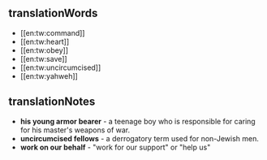 ## translationWords

* [[en:tw:command]]
* [[en:tw:heart]]
* [[en:tw:obey]]
* [[en:tw:save]]
* [[en:tw:uncircumcised]]
* [[en:tw:yahweh]]

## translationNotes

* **his young armor bearer** - a teenage boy who is responsible for caring for his master's weapons of war.
* **uncircumcised fellows** - a derrogatory term used for non-Jewish men.
* **work on our behalf** - "work for our support" or "help us"
